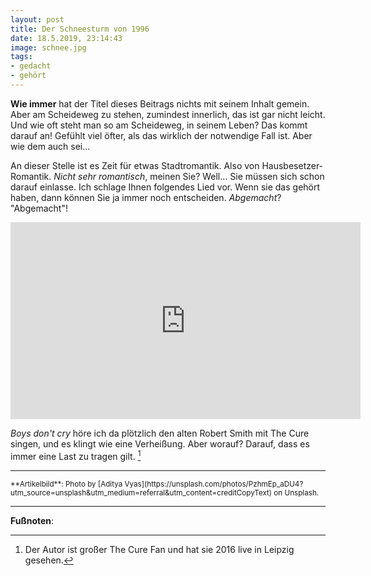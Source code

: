 ```yaml
---
layout: post
title: Der Schneesturm von 1996
date: 18.5.2019, 23:14:43
image: schnee.jpg
tags:
- gedacht
- gehört
---
```


**Wie immer** hat der Titel dieses Beitrags nichts mit seinem Inhalt gemein. Aber am Scheideweg zu stehen, zumindest innerlich, das ist gar nicht leicht. Und wie oft steht man so am Scheideweg, in seinem Leben? Das kommt darauf an! Gefühlt viel öfter, als das wirklich der notwendige Fall ist. Aber wie dem auch sei…

An dieser Stelle ist es Zeit für etwas Stadtromantik. Also von Hausbesetzer-Romantik. *Nicht sehr romantisch*, meinen Sie? Well… Sie müssen sich schon darauf einlasse. Ich schlage Ihnen folgendes Lied vor. Wenn sie das gehört haben, dann können Sie ja immer noch entscheiden. *Abgemacht*? "Abgemacht"!

<div align="center">
  <iframe width="560" height="315" src="https://www.youtube.com/embed/BR7Wb13bXEg" frameborder="0" allow="accelerometer; autoplay; encrypted-media; gyroscope; picture-in-picture" allowfullscreen></iframe>
</div>

*Boys don't cry* höre ich da plötzlich den alten Robert Smith mit The Cure singen, und es klingt wie eine Verheißung. Aber worauf? Darauf, dass es immer eine Last zu tragen gilt. [^1]

---

<small>
**Artikelbild**: Photo by [Aditya Vyas](https://unsplash.com/photos/PzhmEp_aDU4?utm_source=unsplash&utm_medium=referral&utm_content=creditCopyText) on Unsplash.
</small>

---

**Fußnoten**:

[^1]: Der Autor ist großer The Cure Fan und hat sie 2016 live in Leipzig gesehen.
